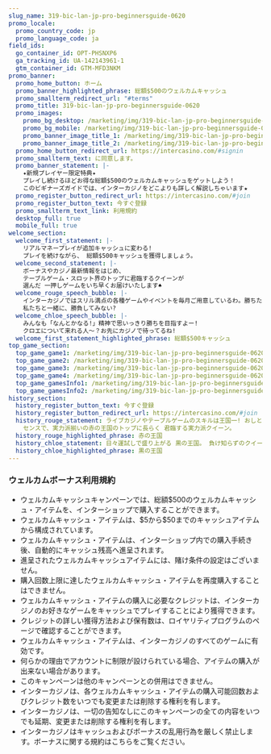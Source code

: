 ```yaml
---
slug_name: 319-bic-lan-jp-pro-beginnersguide-0620
promo_locale:
  promo_country_code: jp
  promo_language_code: ja
field_ids:
  go_container_id: OPT-PHSNXP6
  ga_tracking_id: UA-142143961-1
  gtm_container_id: GTM-MFD3NKM
promo_banner:
  promo_home_button: ホーム
  promo_banner_highlighted_phrase: 総額$500のウェルカムキャッシュ
  promo_smallterm_redirect_url: "#terms"
  promo_title: 319-bic-lan-jp-pro-beginnersguide-0620
  promo_images:
    promo_bg_desktop: /marketing/img/319-bic-lan-jp-pro-beginnersguide-0620-bg.jpg
    promo_bg_mobile: /marketing/img/319-bic-lan-jp-pro-beginnersguide-0620-bg_m.jpg
    promo_banner_image_title_1: /marketing/img/319-bic-lan-jp-pro-beginnersguide-0620-title-01.png
    promo_banner_image_title_2: /marketing/img/319-bic-lan-jp-pro-beginnersguide-0620-title-02.png
  promo_home_button_redirect_url: https://intercasino.com/#signin
  promo_smallterm_text: に同意します。
  promo_banner_statement: |-
    ✦新規プレイヤー限定特典✦
    プレイし続けるほどお得な総額$500のウェルカムキャッシュをゲットしよう！
    このビギナーズガイドでは、インターカジノをどこよりも詳しく解説しちゃいます★
  promo_register_button_redirect_url: https://intercasino.com/#join
  promo_register_button_text: 今すぐ登録
  promo_smallterm_text_link: 利用規約
  desktop_full: true
  mobile_full: true
welcome_section:
  welcome_first_statement: |-
    リアルマネープレイが追加キャッシュに変わる!
    プレイを続けながら、 総額$500キャッシュを獲得しましょう。
  welcome_second_statement: |-
    ボーナスやカジノ最新情報をはじめ、
    テーブルゲーム・スロット界のトップに君臨するクイーンが
    選んだ 一押しゲームをいち早くお届けいたします♠
  welcome_rouge_speech_bubble: |-
    インターカジノではスリル満点の各種ゲームやイベントを毎月ご用意しているわ。勝ちたい方、長くじっくりプレイをしたい方にぴったりね。
    私たちと一緒に、勝負してみない?
  welcome_chloe_speech_bubble: |-
    みんなも「なんとかなる!」精神で思いっきり勝ちを目指すよー!
    クロエについて来れる人～？お先にカジノで待ってるね!
  welcome_first_statement_highlighted_phrase: 総額$500キャッシュ
top_game_section:
  top_game_game1: /marketing/img/319-bic-lan-jp-pro-beginnersguide-0620-topgame-livecasino.png
  top_game_game2: /marketing/img/319-bic-lan-jp-pro-beginnersguide-0620-topgame-tablegame.png
  top_game_game3: /marketing/img/319-bic-lan-jp-pro-beginnersguide-0620-topgame-slot.png
  top_game_game4: /marketing/img/319-bic-lan-jp-pro-beginnersguide-0620-topgame-jackpot.png
  top_game_gamesInfo1: /marketing/img/319-bic-lan-jp-pro-beginnersguide-0620-topgame-CS.png
  top_game_gamesInfo2: /marketing/img/319-bic-lan-jp-pro-beginnersguide-0620-topgame-MOBILE.png
history_section:
  history_register_button_text: 今すぐ登録
  history_register_button_redirect_url: https://intercasino.com/#join
  history_rouge_statement: ライブカジノやテーブルゲームのスキルは王国一! おしとやかな見た目とは裏腹に、その圧倒的な頭脳と
    センスで、実力派揃いの赤の王国のトップに長らく 君臨する実力派クイーン。
  history_rouge_highlighted_phrase: 赤の王国
  history_chloe_statement: 日々運試しで盛り上がる 黒の王国。 負け知らずのクイーンとしてその存在感はピカイチ! 幸運の女神とも噂される、ちょっぴりお茶目な強運クイーン。
  history_chloe_highlighted_phrase: 黒の王国
---
```

  <h3 class="text-left">ウェルカムボーナス利用規約</h3>
  <ul class="terms-ul">
    <li>ウェルカムキャッシュキャンペーンでは、総額$500のウェルカムキャッシュ・アイテムを、インターショップで購入することができます。</li><li>ウェルカムキャッシュ・アイテムは、$5から$50までのキャッシュアイテムから構成されています。</li><li>ウェルカムキャッシュ・アイテムは、インターショップ内での購入手続き後、自動的にキャッシュ残高へ進呈されます。</li><li>進呈されたウェルカムキャッシュアイテムには、賭け条件の設定はございません。</li><li>購入回数上限に達したウェルカムキャッシュ・アイテムを再度購入することはできません。</li><li>ウェルカムキャッシュ・アイテムの購入に必要なクレジットは、インターカジノのお好きなゲームをキャッシュでプレイすることにより獲得できます。</li><li>クレジットの詳しい獲得方法および保有数は、ロイヤリティプログラムのページで確認することができます。</li><li>ウェルカムキャッシュ・アイテムは、インターカジノのすべてのゲームに有効です。</li><li>何らかの理由でアカウントに制限が設けられている場合、アイテムの購入が出来ない場合があります。</li><li>このキャンペーンは他のキャンペーンとの併用はできません。</li><li>インターカジノは、各ウェルカムキャッシュ・アイテムの購入可能回数およびクレジット数をいつでも変更または削除する権利を有します。</li><li>インターカジノは、一切の告知なしにこのキャンペーンの全ての内容をいつでも延期、変更または削除する権利を有します。</li><li>インターカジノはキャッシュおよびボーナスの乱用行為を厳しく禁止します。ボーナスに関する規約はこちらをご覧ください。</li>
  </ul>